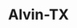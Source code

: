 ---
title: Alvin-TX
slug: alvin-tx
f_state:
- cms/state/texas.md
f_locations:
- cms/payday-loan/a-c-e-americas-cash-express-310.md
- cms/payday-loan/advance-america-2320.md
- cms/payday-loan/advance-america-2345.md
- cms/payday-loan/aps-alvin-parcel-services-4767.md
- cms/payday-loan/cash-advantedge-6628.md
- cms/payday-loan/check-go-9939.md
- cms/payday-loan/innovative-cleaning-19562.md
updated-on: '2024-05-30T13:41:28.615Z'
created-on: '2024-05-30T13:41:28.615Z'
published-on: '2024-05-30T13:54:32.469Z'
f_city: Alvin
layout: '[city].html'
tags: city
---